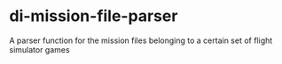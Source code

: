 # di-mission-file-parser
A parser function for the mission files belonging to a certain set of flight simulator games

